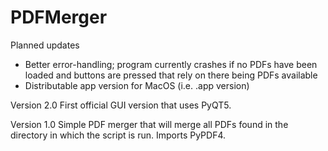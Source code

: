 # PDFMerger

Planned updates
- Better error-handling; program currently crashes if no PDFs have been loaded and buttons are pressed that rely on there being PDFs available
- Distributable app version for MacOS (i.e. .app version)

Version 2.0
First official GUI version that uses PyQT5. 

Version 1.0
Simple PDF merger that will merge all PDFs found in the directory in which the script is run. Imports PyPDF4.
